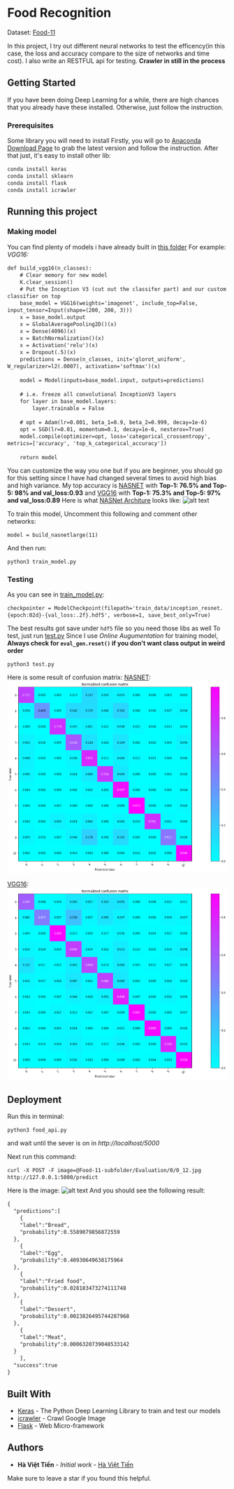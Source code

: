 # Food Recognition

Dataset: [Food-11](https://mmspg.epfl.ch/downloads/food-image-datasets/)

In this project, I try out different neural networks to test the efficency(in this case, the loss and accuracy compare to the size of networks and time cost).
I also write an RESTFUL api for testing.
**Crawler in still in the process**

## Getting Started

If you have been doing Deep Learning for a while, there are high chances that you already have these installed. Otherwise, just follow the instruction.

### Prerequisites

Some library you will need to install
Firstly, you will go to [Anaconda Download Page](https://www.anaconda.com/download/) to grab the latest version and follow the instruction.
After that just, it's easy to install other lib:

```
conda install keras
conda install sklearn
conda install flask
conda install icrawler
```

## Running this project
### Making model
You can find plenty of models i have already built in [this folder](custom_CNN/)
For example:
*VGG16:*
```
def build_vgg16(n_classes):
    # Clear memory for new model
    K.clear_session()
    # Put the Inception V3 (cut out the classifer part) and our custom classifier on top
    base_model = VGG16(weights='imagenet', include_top=False, input_tensor=Input(shape=(200, 200, 3)))
    x = base_model.output
    x = GlobalAveragePooling2D()(x)
    x = Dense(4096)(x)
    x = BatchNormalization()(x)
    x = Activation('relu')(x)
    x = Dropout(.5)(x)
    predictions = Dense(n_classes, init='glorot_uniform', W_regularizer=l2(.0007), activation='softmax')(x)

    model = Model(inputs=base_model.input, outputs=predictions)

    # i.e. freeze all convolutional InceptionV3 layers
    for layer in base_model.layers:
        layer.trainable = False

    # opt = Adam(lr=0.001, beta_1=0.9, beta_2=0.999, decay=1e-6)
    opt = SGD(lr=0.01, momentum=0.1, decay=1e-6, nesterov=True)
    model.compile(optimizer=opt, loss='categorical_crossentropy', metrics=['accuracy', 'top_k_categorical_accuracy'])

    return model
```
You can customize the way you one but if you are beginner, you should go for this setting since I have had changed several times to avoid high bias and high variance.
My top accuracy is [NASNET](custom_CNN/NASNET.py) with **Top-1: 76.5% and Top-5: 98% and val_loss:0.93**
and [VGG16](custom_CNN/VGG16.py) with **Top-1: 75.3% and Top-5: 97% and val_loss:0.89**
Here is what [NASNet Architure](https://arxiv.org/pdf/1707.07012.pdf) looks like:
![alt text](https://github.com/tienthegainz/FoodNet_CNN/blob/master/NASNetLarge.png)

To train this model,
Uncomment this following and comment other networks:
```
model = build_nasnetlarge(11)
```
And then run:
```
python3 train_model.py
```
### Testing
As you can see in [train_model.py](train_model.py):

```
checkpointer = ModelCheckpoint(filepath='train_data/inception_resnet.{epoch:02d}-{val_loss:.2f}.hdf5', verbose=1, save_best_only=True)
```
The best results got save under `hdf5` file so you need those libs as well
To test, just run [test.py](test.py)
Since I use _Online Augumentation_ for training model,
**Always check for `eval_gen.reset()` if you don't want class output in weird order**
```
python3 test.py
```
Here is some result of confusion matrix:
[NASNET](custom_CNN/NASNET.py):
![alt text](NASNET_matrix.png)

[VGG16](custom_CNN/VGG16.py):
![alt text](VGG16_matrix.png)


## Deployment

Run this in terminal:
```
python3 food_api.py
```
and wait until the sever is on in *http://localhost/5000*

Next run this command:
```
curl -X POST -F image=@Food-11-subfolder/Evaluation/0/0_12.jpg http://127.0.0.1:5000/predict
```
Here is the image:
![alt text](Food-11-subfolder/Evaluation/0/0_12.jpg)
And you should see the following result:
```
{
  "predictions":[
    {
    "label":"Bread",
    "probability":0.5589079856872559
  },
    {
    "label":"Egg",
    "probability":0.40930649638175964
  },
    {
    "label":"Fried food",
    "probability":0.028183473274111748
  },
    {
    "label":"Dessert",
    "probability":0.0023826495744287968
  },
    {
    "label":"Meat",
    "probability":0.0006320739048533142
  }
    ],
  "success":true
}
```

## Built With

* [Keras](https://keras.io/) - The Python Deep Learning Library to train and test our models
* [icrawler](https://pypi.org/project/icrawler/) - Crawl Google Image
* [Flask](http://flask.pocoo.org/) - Web Micro-framework



## Authors

* **Hà Việt Tiến** - *Initial work* - [Hà Việt Tiến](https://github.com/tienthegainz)

Make sure to leave a star if you found this helpful.
